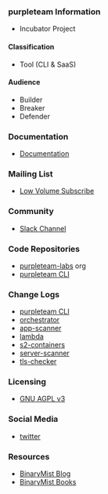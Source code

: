 ### purpleteam Information

* <i class="fas fa-egg" style="font-size: 1em; color:#A569BD;"></i>
  <span style="font-size: 1em;">Incubator Project</span>

#### Classification

* <i class="fas fa-tools" style="color:#A569BD;"></i> Tool (CLI & SaaS)

#### Audience

* <i class="fas fa-toolbox" style="color:#A569BD;"></i> Builder
* <i class="fas fa-hammer" style="color:red;"></i> Breaker
* <i class="fas fa-shield-alt" style="color:blue;"></i> Defender

### Documentation

* <i class="fas fa-book" style="color:#A569BD;"></i> <a href="https://doc.purpleteam-labs.com" target="_blank">Documentation</a>

### Mailing List

* <i class="fas fa-mail-bulk" style="color:#A569BD;"></i> [Low Volume Subscribe](https://binarymist.io/blog)

### Community

* <i class="fab fa-slack" style="color:#A569BD;"></i> [Slack Channel](https://owasp.slack.com/messages/project-purpleteam)

### Code Repositories

* <i class="fab fa-github" style="color:#A569BD;"></i> [purpleteam-labs](https://github.com/purpleteam-labs) org
* <i class="fab fa-github" style="color:#A569BD;"></i> [purpleteam CLI](https://github.com/purpleteam-labs/purpleteam)

### Change Logs

* <i class="fas fa-ship" style="color:#A569BD;"></i> [purpleteam CLI](https://github.com/purpleteam-labs/purpleteam/releases)
* <i class="fas fa-ship" style="color:#A569BD;"></i> [orchestrator](https://github.com/purpleteam-labs/purpleteam-orchestrator/releases)
* <i class="fas fa-ship" style="color:#A569BD;"></i> [app-scanner](https://github.com/purpleteam-labs/purpleteam-app-scanner/releases)
* <i class="fas fa-ship" style="color:#A569BD;"></i> [lambda](https://github.com/purpleteam-labs/purpleteam-lambda/releases)
* <i class="fas fa-ship" style="color:#A569BD;"></i> [s2-containers](https://github.com/purpleteam-labs/purpleteam-s2-containers/releases)
* <i class="fas fa-ship" style="color:#A569BD;"></i> [server-scanner](https://github.com/purpleteam-labs/purpleteam-server-scanner/releases)
* <i class="fas fa-ship" style="color:#A569BD;"></i> [tls-checker](https://github.com/purpleteam-labs/purpleteam-tls-checker/releases)

### Licensing

* <i class="fas fa-id-badge" style="color:#A569BD;"></i> [GNU AGPL v3](https://github.com/purpleteam-labs/purpleteam/blob/main/LICENSE.md)

### Social Media

* <i class="fab fa-twitter" style="color:#A569BD;"></i> <a href="https://twitter.com/purpleteamlabs" target="_blank">twitter</a>

### Resources

* <i class="fas fa-blog" style="color:#A569BD;"></i> [BinaryMist Blog](https://binarymist.io/blog)
* <i class="fas fa-book" style="color:#A569BD;"></i> [BinaryMist Books](https://binarymist.io/publication/kims-selected-publications/)

